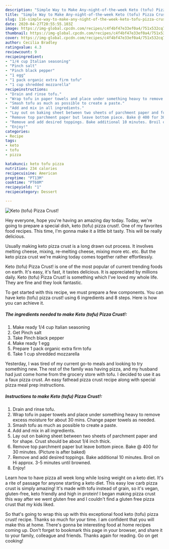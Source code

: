 ```yaml
---
description: "Simple Way to Make Any-night-of-the-week Keto (tofu) Pizza Crust!"
title: "Simple Way to Make Any-night-of-the-week Keto (tofu) Pizza Crust!"
slug: 116-simple-way-to-make-any-night-of-the-week-keto-tofu-pizza-crust
date: 2020-04-27T20:55:55.103Z
image: https://img-global.cpcdn.com/recipes/c4f4bf47e33ef0a4/751x532cq70/keto-tofu-pizza-crust-recipe-main-photo.jpg
thumbnail: https://img-global.cpcdn.com/recipes/c4f4bf47e33ef0a4/751x532cq70/keto-tofu-pizza-crust-recipe-main-photo.jpg
cover: https://img-global.cpcdn.com/recipes/c4f4bf47e33ef0a4/751x532cq70/keto-tofu-pizza-crust-recipe-main-photo.jpg
author: Cecilia Bradley
ratingvalue: 4.3
reviewcount: 9
recipeingredient:
- "1/4 cup Italian seasoning"
- "Pinch salt"
- "Pinch black pepper"
- "1 egg"
- "1 pack organic extra firm tofu"
- "1 cup shredded mozzarella"
recipeinstructions:
- "Drain and rinse tofu."
- "Wrap tofu in paper towels and place under something heavy to remove excess moisture for about 30 mins. Change paper towels as needed."
- "Smash tofu as much as possible to create a paste."
- "Add and mix in all ingredients."
- "Lay out on baking sheet between two sheets of parchment paper and for shape. Crust should be about 1/4 inch thick."
- "Remove top parchment paper but leave bottom piece. Bake @ 400 for 30 minutes. (Picture is after baked)"
- "Remove and add desired toppings. Bake additional 10 minutes. Broil on Hi approx. 3-5 minutes until browned."
- "Enjoy!"
categories:
- Recipe
tags:
- keto
- tofu
- pizza

katakunci: keto tofu pizza 
nutrition: 234 calories
recipecuisine: American
preptime: "PT13M"
cooktime: "PT60M"
recipeyield: "1"
recipecategory: Dessert

---
```



![Keto (tofu) Pizza Crust!](https://img-global.cpcdn.com/recipes/c4f4bf47e33ef0a4/751x532cq70/keto-tofu-pizza-crust-recipe-main-photo.jpg)

Hey everyone, hope you're having an amazing day today. Today, we're going to prepare a special dish, keto (tofu) pizza crust!. One of my favorites food recipes. This time, I'm gonna make it a little bit tasty. This will be really delicious.

Usually making keto pizza crust is a long drawn out process. It involves melting cheese, mixing, re-melting cheese, mixing more etc. etc. But the keto pizza crust we&#39;re making today comes together rather effortlessly.

Keto (tofu) Pizza Crust! is one of the most popular of current trending foods on earth. It's easy, it's fast, it tastes delicious. It is appreciated by millions daily. Keto (tofu) Pizza Crust! is something which I've loved my whole life. They are fine and they look fantastic.


To get started with this recipe, we must prepare a few components. You can have keto (tofu) pizza crust! using 6 ingredients and 8 steps. Here is how you can achieve it.

<!--inarticleads1-->

##### The ingredients needed to make Keto (tofu) Pizza Crust!:

1. Make ready 1/4 cup Italian seasoning
1. Get Pinch salt
1. Take Pinch black pepper
1. Make ready 1 egg
1. Prepare 1 pack organic extra firm tofu
1. Take 1 cup shredded mozzarella


Yesterday, I was tired of my current go-to meals and looking to try something new. The rest of the family was having pizza, and my husband had just come home from the grocery store with tofu. I decided to use it as a faux pizza crust. An easy fathead pizza crust recipe along with special pizza meal prep instructions. 

<!--inarticleads2-->

##### Instructions to make Keto (tofu) Pizza Crust!:

1. Drain and rinse tofu.
1. Wrap tofu in paper towels and place under something heavy to remove excess moisture for about 30 mins. Change paper towels as needed.
1. Smash tofu as much as possible to create a paste.
1. Add and mix in all ingredients.
1. Lay out on baking sheet between two sheets of parchment paper and for shape. Crust should be about 1/4 inch thick.
1. Remove top parchment paper but leave bottom piece. Bake @ 400 for 30 minutes. (Picture is after baked)
1. Remove and add desired toppings. Bake additional 10 minutes. Broil on Hi approx. 3-5 minutes until browned.
1. Enjoy!


Learn how to have pizza all week long while losing weight on a keto diet. It&#39;s a rite of passage for anyone starting a keto diet. This easy low carb pizza crust is simply amazing! It&#39;s made with tofu instead of grain, so it&#39;s vegan, gluten-free, keto friendly and high in protein! I began making pizza crust this way after we went gluten free and I couldn&#39;t find a gluten free pizza crust that my kids liked. 

So that's going to wrap this up with this exceptional food keto (tofu) pizza crust! recipe. Thanks so much for your time. I am confident that you will make this at home. There's gonna be interesting food at home recipes coming up. Don't forget to bookmark this page in your browser, and share it to your family, colleague and friends. Thanks again for reading. Go on get cooking!
